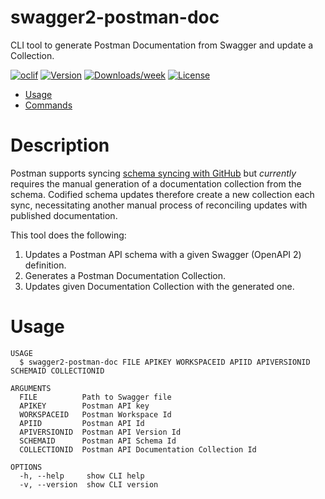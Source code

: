 # swagger2-postman-doc

CLI tool to generate Postman Documentation from Swagger and update a Collection.

[![oclif](https://img.shields.io/badge/cli-oclif-brightgreen.svg)](https://oclif.io)
[![Version](https://img.shields.io/npm/v/swagger2-postman-doc.svg)](https://npmjs.org/package/swagger2-postman-doc)
[![Downloads/week](https://img.shields.io/npm/dw/swagger2-postman-doc.svg)](https://npmjs.org/package/swagger2-postman-doc)
[![License](https://img.shields.io/npm/l/swagger2-postman-doc.svg)](https://github.com/auzwang/swagger2-postman-doc/blob/master/package.json)

<!-- toc -->

- [Usage](#usage)
- [Commands](#commands)
<!-- tocstop -->

# Description

<!-- description -->

Postman supports syncing [schema syncing with GitHub](https://learning.postman.com/docs/integrations/available-integrations/github/#syncing-your-api-schemas-on-github)
but _currently_ requires the manual generation of a documentation collection from the
schema. Codified schema updates therefore create a new collection each sync, necessitating
another manual process of reconciling updates with published documentation.

This tool does the following:

1. Updates a Postman API schema with a given Swagger (OpenAPI 2) definition.
2. Generates a Postman Documentation Collection.
3. Updates given Documentation Collection with the generated one.

<!-- descriptionstop -->

# Usage

<!-- usage -->

```
USAGE
  $ swagger2-postman-doc FILE APIKEY WORKSPACEID APIID APIVERSIONID SCHEMAID COLLECTIONID

ARGUMENTS
  FILE          Path to Swagger file
  APIKEY        Postman API key
  WORKSPACEID   Postman Workspace Id
  APIID         Postman API Id
  APIVERSIONID  Postman API Version Id
  SCHEMAID      Postman API Schema Id
  COLLECTIONID  Postman API Documentation Collection Id

OPTIONS
  -h, --help     show CLI help
  -v, --version  show CLI version
```

<!-- usagestop -->
